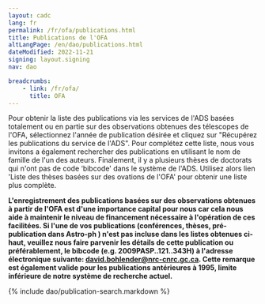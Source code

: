 ```yaml
---
layout: cadc
lang: fr
permalink: /fr/ofa/publications.html
title: Publications de l'OFA
altLangPage: /en/dao/publications.html
dateModified: 2022-11-21
signing: layout.signing
nav: dao

breadcrumbs:
    - link: /fr/ofa/
      title: OFA
---
```

             
<p>Pour obtenir la liste des publications via les services de l'ADS 
    bas&eacute;es totalement ou en partie sur des observations obtenues des t&eacute;lescopes
    de l'OFA, s&eacute;lectionnez l'ann&eacute;e de publication d&eacute;sir&eacute;e et cliquez sur
    "R&eacute;cup&eacute;rez les publications du service de l'ADS". Pour compl&eacute;tez cette 
    liste, nous vous invitons a &eacute;galement rechercher des publications en 
    utilisant le nom de famille de l'un des auteurs. Finalement, il y a 
    plusieurs thèses de doctorats qui n'ont pas de code ‘bibcode' dans le 
    système de l'ADS. Utilisez alors lien 'Liste des thèses bas&eacute;es sur des 
    ovations de l'OFA' pour obtenir une liste plus complète.</p>
<p><strong>L'enregistrement des publications bas&eacute;es sur des observations 
    obtenues &agrave; partir de l'OFA est d'une importance capital pour nous car cela 
    nous aide &agrave; maintenir le niveau de financement n&eacute;cessaire &agrave; l'op&eacute;ration de 
    ces facilit&eacute;es. Si l'une de vos publications (conf&eacute;rences, thèses, 
    pr&eacute;-publication dans Astro-ph ) n'est pas incluse dans les listes obtenues 
    ci-haut, veuillez nous faire parvenir les d&eacute;tails de cette publication ou 
    pr&eacute;f&eacute;rablement, le bibcode (e.g. 2009PASP..121..343H) &agrave; l'adresse 
    &eacute;lectronique suivante: 
    <a href="mailto:david.bohlender@nrc-cnrc.gc.ca?subject=DAO Publications" class="ui-link">david.bohlender@nrc-cnrc.gc.ca</a>. 
    Cette remarque est &eacute;galement valide pour les publications ant&eacute;rieures &agrave; 
    1995, limite inf&eacute;rieure de notre système de recherche actuel.  </strong>
</p>

{% include dao/publication-search.markdown %}
